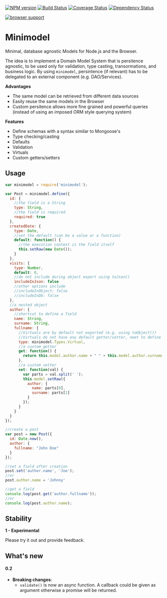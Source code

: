 [![NPM version](https://badge.fury.io/js/minimodel.png)](http://badge.fury.io/js/minimodel)
[![Build Status](https://travis-ci.org/mariocasciaro/minimodel.png)](https://travis-ci.org/mariocasciaro/minimodel)
[![Coverage Status](https://coveralls.io/repos/mariocasciaro/minimodel/badge.png)](https://coveralls.io/r/mariocasciaro/minimodel)
[![Dependency Status](https://gemnasium.com/mariocasciaro/minimodel.png)](https://gemnasium.com/mariocasciaro/minimodel)

[![browser support](https://ci.testling.com/mariocasciaro/minimodel.png)](http://ci.testling.com/mariocasciaro/minimodel)

# Minimodel

Minimal, database agnostic Models for Node.js and the Browser. 

The idea is to implement a Domain Model System that is persitence agnostic, to be used only for validation, type casting, transormations, and business logic. By using `minimodel`, persintence (if relevant) has to be delegated to an external component (e.g. DAO/Services).

__Advantages__

* The same model can be retrieved from different data sources 
* Easily reuse the same models in the Browser
* Custom persitence allows more fine grained and powerful queries (instead of using an imposed ORM style querying system)

__Features__
  * Define schemas with a syntax similar to Mongoose's
  * Type checking/casting
  * Defaults
  * Validation
  * Virtuals
  * Custom getters/setters

## Usage

```javascript
var minimodel = require('minimodel');

var Post = minimodel.define({
  id: {
    //the field is a String
    type: String,
    //the field is required
    required: true
  },
  createdDate: {
    type: Date,
    //set the default (can be a value or a function)
    default: function() {
      //the execution context is the field itself
      this.setRaw(new Date());
    }
  },
  visits: {
    type: Number,
    default: 0,
    //do not include during object export using toJson()
    includeInJson: false
    //other options include
    //includeInObject: false
    //includeInDb: false
  },
  //a nested object
  author: {
    //shortcut to define a field
    name: String,
    surname: String,
    fullname: {
      //Virtuals are by default not exported (e.g. using toObject())
      //Virtuals do not have any default getter/setter, neet to define them explicitly
      type: minimodel.Types.Virtual,
      //a custom getter
      get: function() {
        return this.model.author.name + " " + this.model.author.surname;
      },
      //a custom setter
      set: function(val) {
        var parts = val.split(' ');
        this.model.setRaw({
          author: {
            name: parts[0],
            surname: parts[1]
          }
        });
      }
    }
  }
});

//create a post
var post = new Post({
  id: Date.now(),
  author: {
    fullname: "John Doe"
  }
});

//set a field after creation
post.set('author.name', 'Joe');
//or
post.author.name = 'Johnny'

//get a field
console.log(post.get('author.fullname'));
//or
console.log(post.author.name);

```

## Stability

**1 - Experimental**

Please try it out and provide feedback.

## What's new

#### 0.2

* **Breaking changes**:
    * `validate()` is now an async function. A callback could be given as argument otherwise a promise will be returned.
